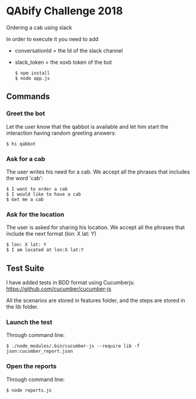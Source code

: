 # QAbify Challenge 2018

Ordering a cab using slack

In order to execute it you need to add
- conversationId = the Id of the slack channel
- slack_token =  the xoxb token of the bot


      $ npm install
      $ node app.js

## Commands

### Greet the bot
Let the user know that the qabbot is available and let him start the interaction having random greeting answers:

    $ hi qabbot

### Ask for a cab
The user writes his need for a cab. We accept all the phrases that includes the word 'cab':

    $ I want to order a cab
    $ I would like to have a cab
    $ Get me a cab


### Ask for the location

The user is asked for sharing his location. We accept all the phrases that include the next format (lon: X lat: Y)

    $ lon: X lat: Y
    $ I am located at lon:X lat:Y

## Test Suite
I have added tests in BDD format using Cucumberjs: https://github.com/cucumber/cucumber-js

All the scenarios are stored in features folder, and the steps are stored in the lib folder.

### Launch the test
Through command line:

    $ ./node_modules/.bin/cucumber-js --require lib -f json:cucumber_report.json

### Open the reports
Through command line:

    $ node reports.js